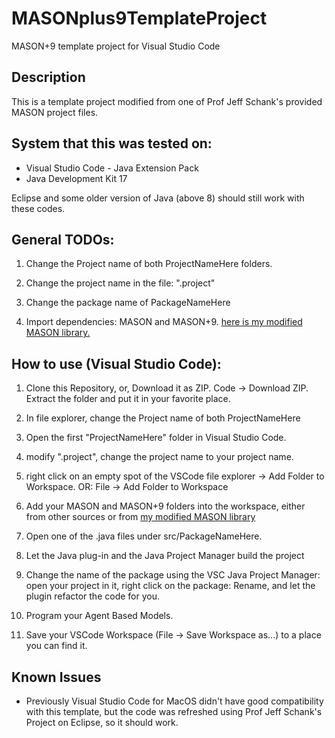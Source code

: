 # MASONplus9TemplateProject
 MASON+9 template project for Visual Studio Code

## Description

This is a template project modified from one of Prof Jeff Schank's provided MASON project files.

## System that this was tested on:

- Visual Studio Code - Java Extension Pack
- Java Development Kit 17

Eclipse and some older version of Java (above 8) should still work with these codes.

## General TODOs:

1. Change the Project name of both ProjectNameHere folders.

1. Change the project name in the file: ".project"

1. Change the package name of PackageNameHere

1. Import dependencies: MASON and MASON+9. [here is my modified MASON library.](https://github.com/CAWorks-ChrisA/MASONplus9Bundle_CAWorks)

## How to use (Visual Studio Code):

1. Clone this Repository, or, Download it as ZIP. Code -> Download ZIP. Extract the folder and put it in your favorite place.

1. In file explorer, change the Project name of both ProjectNameHere 

1. Open the first "ProjectNameHere" folder in Visual Studio Code.

1. modify ".project", change the project name to your project name.

1. right click on an empty spot of the VSCode file explorer -> Add Folder to Workspace. OR: File -> Add Folder to Workspace

1. Add your MASON and MASON+9 folders into the workspace, either from other sources or from [my modified MASON library](https://github.com/CAWorks-ChrisA/MASONplus9Bundle_CAWorks)

1. Open one of the .java files under src/PackageNameHere. 

1. Let the Java plug-in and the Java Project Manager build the project

1. Change the name of the package using the VSC Java Project Manager: open your project in it, right click on the package: Rename, and let the plugin refactor the code for you.

1. Program your Agent Based Models.

1. Save your VSCode Workspace (File -> Save Workspace as...) to a place you can find it.

## Known Issues

- Previously Visual Studio Code for MacOS didn't have good compatibility with this template, but the code was refreshed using Prof Jeff Schank's Project on Eclipse, so it should work.